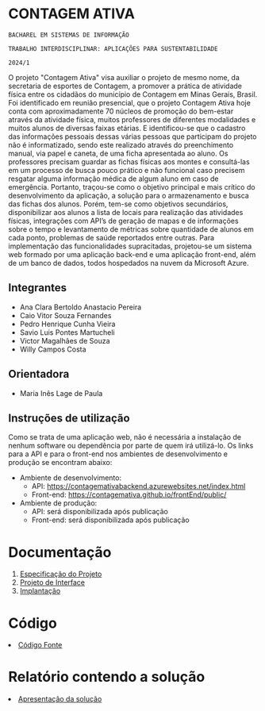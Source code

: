 # CONTAGEM ATIVA

`BACHAREL EM SISTEMAS DE INFORMAÇÃO`

`TRABALHO INTERDISCIPLINAR: APLICAÇÕES PARA SUSTENTABILIDADE`

`2024/1`

  O projeto "Contagem Ativa" visa auxiliar o projeto de mesmo nome, da secretaria de esportes de Contagem, a promover a prática de atividade física entre os cidadãos do município de Contagem em Minas Gerais, Brasil. Foi identificado em reunião presencial, que o projeto Contagem Ativa hoje conta com aproximadamente 70 núcleos de promoção do bem-estar através da atividade física, muitos professores de diferentes modalidades e muitos alunos de diversas faixas etárias. E identificou-se que o cadastro das informações pessoais dessas várias pessoas que participam do projeto não é informatizado, sendo este realizado através do preenchimento manual, via papel e caneta, de uma ficha apresentada ao aluno. Os professores precisam guardar as fichas físicas aos montes e consultá-las em um processo de busca pouco prático e não funcional caso precisem resgatar alguma informação médica de algum aluno em caso de emergência. Portanto, traçou-se como o objetivo principal e mais crítico do desenvolvimento da aplicação, a solução para o armazenamento e busca das fichas dos alunos. Porém, tem-se como objetivos secundários, disponibilizar aos alunos a lista de locais para realização das atividades físicas, integrações com API’s de geração de mapas e de informações sobre o tempo e levantamento de métricas sobre quantidade de alunos em cada ponto, problemas de saúde reportados entre outras. 
  Para implementação das funcionalidades supracitadas, projetou-se um sistema web formado por uma aplicação back-end e uma aplicação front-end, além de um banco de dados, todos hospedados na nuvem da Microsoft Azure.

## Integrantes

* Ana Clara Bertoldo Anastacio Pereira
* Caio Vitor Souza Fernandes
* Pedro Henrique Cunha Vieira
* Savio Luis Pontes Martucheli
* Victor Magalhães de Souza
* Willy Campos Costa

## Orientadora

* Maria Inês Lage de Paula

## Instruções de utilização

Como se trata de uma aplicação web, não é necessária a instalação de nenhum software ou dependência por parte de quem irá utilizá-lo. Os links para a API e para o front-end nos ambientes de desenvolvimento e produção se encontram abaixo:
* Ambiente de desenvolvimento:
  * API: https://contagemativabackend.azurewebsites.net/index.html
  * Front-end: https://contagemativa.github.io/frontEnd/public/
* Ambiente de produção:
  * API: será disponibilizada após publicação
  * Front-end: será disponibilizada após publicação

# Documentação

<ol>
<li><a href="documentos/01-Especificação do Projeto.md"> Especificação do Projeto</a></li>
<li><a href="documentos/02-Projeto de Interface.md"> Projeto de Interface</a></li>
<li><a href="documentos/03-Implantação.md"> Implantação</a></li>
</ol>

# Código

<li><a href="codigo-fonte/README.md"> Código Fonte</a></li>

# Relatório contendo a solução

<li><a href="documentos/ProjetoContagemAtiva.pdf"> Apresentação da solução</a></li>
